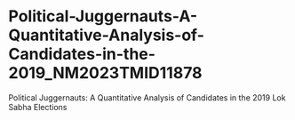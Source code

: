 # Political-Juggernauts-A-Quantitative-Analysis-of-Candidates-in-the-2019_NM2023TMID11878
Political Juggernauts: A Quantitative Analysis of Candidates in the 2019 Lok Sabha Elections
